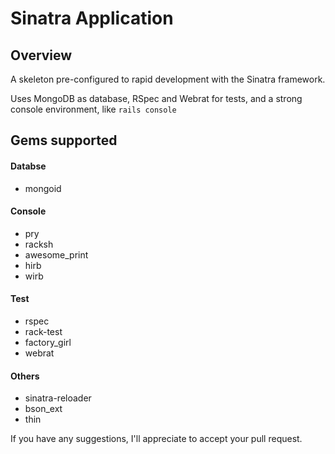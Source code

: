 # Sinatra Application

## Overview

A skeleton pre-configured to rapid development with the Sinatra framework.

Uses MongoDB as database, RSpec and Webrat for tests, and a strong console environment, like `rails console`


## Gems supported

#### Databse
* mongoid

#### Console
* pry
* racksh
* awesome_print
* hirb
* wirb

#### Test
* rspec
* rack-test
* factory_girl
* webrat

#### Others
* sinatra-reloader
* bson_ext
* thin

If you have any suggestions, I'll appreciate to accept your pull request.